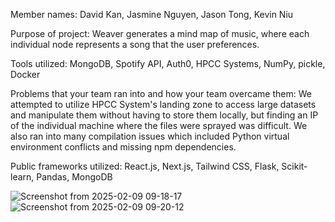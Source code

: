 Member names:
David Kan, Jasmine Nguyen, Jason Tong, Kevin Niu

Purpose of project:
Weaver generates a mind map of music, where each individual node represents a song that the user preferences. 

Tools utilized:
MongoDB, Spotify API, Auth0, HPCC Systems, NumPy, pickle, Docker

Problems that your team ran into and how your team overcame them:
We attempted to utilize HPCC System's landing zone to access large datasets and manipulate them without having 
to store them locally, but finding an IP of the individual machine where the files were sprayed was difficult. 
We also ran into many compilation issues which included Python virtual environment conflicts and missing npm
dependencies.

Public frameworks utilized:
React.js, Next.js, Tailwind CSS, Flask, Scikit-learn, Pandas, MongoDB

![Screenshot from 2025-02-09 09-18-17](https://github.com/user-attachments/assets/1bcd1008-dfd3-49e4-85ae-bd8eea42ea8a)
![Screenshot from 2025-02-09 09-20-12](https://github.com/user-attachments/assets/fff9dfdb-1640-46c7-8ab5-057816056688)

